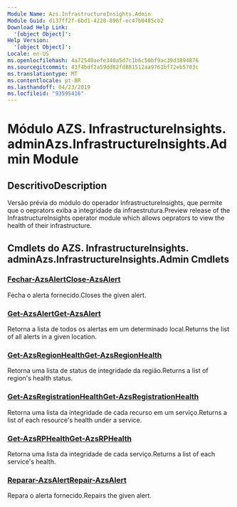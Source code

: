 ```yaml
---
Module Name: Azs.InfrastructureInsights.Admin
Module Guid: d137ff2f-6bd1-4220-896f-ec47b0485cb2
Download Help Link:
  '[object Object]': 
Help Version:
  '[object Object]': 
Locale: en-US
ms.openlocfilehash: 4a72540aefe340a5d7c1b6c50bf9ac39d3894876
ms.sourcegitcommit: 43f4bdf2a59dd82fd881512aa9761bf72eb5703c
ms.translationtype: MT
ms.contentlocale: pt-BR
ms.lasthandoff: 04/23/2019
ms.locfileid: "93595416"
---
```

# <span data-ttu-id="5ff08-101">Módulo AZS. InfrastructureInsights. admin</span><span class="sxs-lookup"><span data-stu-id="5ff08-101">Azs.InfrastructureInsights.Admin Module</span></span>
## <span data-ttu-id="5ff08-102">Descritivo</span><span class="sxs-lookup"><span data-stu-id="5ff08-102">Description</span></span>
<span data-ttu-id="5ff08-103">Versão prévia do módulo do operador InfrastructureInsights, que permite que o oeprators exiba a integridade da infraestrutura.</span><span class="sxs-lookup"><span data-stu-id="5ff08-103">Preview release of the InfrastructureInsights operator module which allows oeprators to view the health of their infrastructure.</span></span>

## <span data-ttu-id="5ff08-104">Cmdlets do AZS. InfrastructureInsights. admin</span><span class="sxs-lookup"><span data-stu-id="5ff08-104">Azs.InfrastructureInsights.Admin Cmdlets</span></span>
### [<span data-ttu-id="5ff08-105">Fechar-AzsAlert</span><span class="sxs-lookup"><span data-stu-id="5ff08-105">Close-AzsAlert</span></span>](Close-AzsAlert.md)
<span data-ttu-id="5ff08-106">Fecha o alerta fornecido.</span><span class="sxs-lookup"><span data-stu-id="5ff08-106">Closes the given alert.</span></span>

### [<span data-ttu-id="5ff08-107">Get-AzsAlert</span><span class="sxs-lookup"><span data-stu-id="5ff08-107">Get-AzsAlert</span></span>](Get-AzsAlert.md)
<span data-ttu-id="5ff08-108">Retorna a lista de todos os alertas em um determinado local.</span><span class="sxs-lookup"><span data-stu-id="5ff08-108">Returns the list of all alerts in a given location.</span></span>

### [<span data-ttu-id="5ff08-109">Get-AzsRegionHealth</span><span class="sxs-lookup"><span data-stu-id="5ff08-109">Get-AzsRegionHealth</span></span>](Get-AzsRegionHealth.md)
<span data-ttu-id="5ff08-110">Retorna uma lista de status de integridade da região.</span><span class="sxs-lookup"><span data-stu-id="5ff08-110">Returns a list of region's health status.</span></span>

### [<span data-ttu-id="5ff08-111">Get-AzsRegistrationHealth</span><span class="sxs-lookup"><span data-stu-id="5ff08-111">Get-AzsRegistrationHealth</span></span>](Get-AzsRegistrationHealth.md)
<span data-ttu-id="5ff08-112">Retorna uma lista da integridade de cada recurso em um serviço.</span><span class="sxs-lookup"><span data-stu-id="5ff08-112">Returns a list of each resource's health under a service.</span></span>

### [<span data-ttu-id="5ff08-113">Get-AzsRPHealth</span><span class="sxs-lookup"><span data-stu-id="5ff08-113">Get-AzsRPHealth</span></span>](Get-AzsRPHealth.md)
<span data-ttu-id="5ff08-114">Retorna uma lista da integridade de cada serviço.</span><span class="sxs-lookup"><span data-stu-id="5ff08-114">Returns a list of each service's health.</span></span>

### [<span data-ttu-id="5ff08-115">Reparar-AzsAlert</span><span class="sxs-lookup"><span data-stu-id="5ff08-115">Repair-AzsAlert</span></span>](Repair-AzsAlert.md)
<span data-ttu-id="5ff08-116">Repara o alerta fornecido.</span><span class="sxs-lookup"><span data-stu-id="5ff08-116">Repairs the given alert.</span></span>


